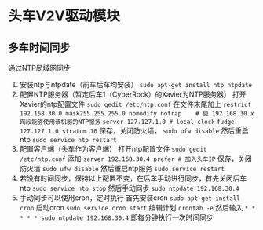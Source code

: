 # 头车V2V驱动模块
## 多车时间同步
通过NTP局域网同步
1. 安装ntp与ntpdate（前车后车均安装）
`sudo apt-get install ntp ntpdate`
2. 配置NTP服务器（暂定后车1（CyberRock）的Xavier为NTP服务器）
打开Xavier的ntp配置文件
`sudo gedit /etc/ntp.conf`
在文件末尾加上
`restrict 192.168.30.0 mask255.255.255.0 nomodify notrap    # 使 192.168.30.x网段能够使用该机器的NTP服务`
`server 127.127.1.0 # local clock`
`fudge 127.127.1.0 stratum 10`
保存，关闭防火墙，
`sudo ufw disable`
然后重启ntp
`sudo service ntp restart`
3. 配置客户端（头车作为客户端）
打开ntp配置文件
`sudo gedit /etc/ntp.conf`
添加
`server 192.168.30.4 prefer # 加入头车IP`
保存，关闭防火墙
`sudo ufw disable`
然后重启ntp服务
`sudo service restart`
4. 若没有时间同步，保持以上配置不变，在后车手动进行同步，首先关闭后车ntp
`sudo service ntp stop`
然后手动同步
`sudo ntpdate 192.168.30.4`
5. 手动同步可以使用cron，定时执行
首先安装cron
`sudo apt-get install cron`
启动cron
`sudo service cron start`
编辑计划
`crontab -e`
然后输入
`* * * * * sudo ntpdate 192.168.30.4`
即每分钟执行一次时间同步

